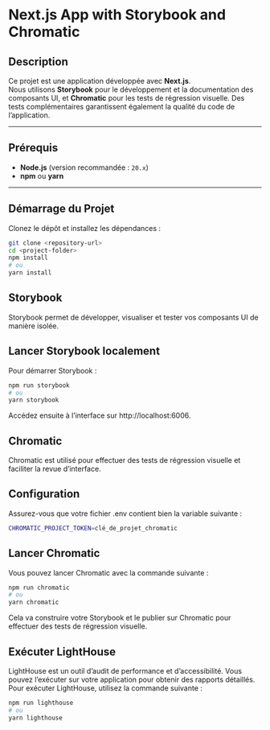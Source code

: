 # Next.js App with Storybook and Chromatic

## Description

Ce projet est une application développée avec **Next.js**.  
Nous utilisons **Storybook** pour le développement et la documentation des composants UI, et **Chromatic** pour les tests de régression visuelle. Des tests complémentaires garantissent également la qualité du code de l’application.

---

## Prérequis

- **Node.js** (version recommandée : `20.x`)
- **npm** ou **yarn**

---

## Démarrage du Projet

Clonez le dépôt et installez les dépendances :
```bash
git clone <repository-url>
cd <project-folder>
npm install
# ou
yarn install
```

## Storybook
Storybook permet de développer, visualiser et tester vos composants UI de manière isolée.

## Lancer Storybook localement
Pour démarrer Storybook :
```bash
npm run storybook
# ou
yarn storybook
```
Accédez ensuite à l’interface sur http://localhost:6006.

## Chromatic
Chromatic est utilisé pour effectuer des tests de régression visuelle et faciliter la revue d’interface.

## Configuration
Assurez-vous que votre fichier .env contient bien la variable suivante :
```bash
CHROMATIC_PROJECT_TOKEN=clé_de_projet_chromatic
```

## Lancer Chromatic
Vous pouvez lancer Chromatic avec la commande suivante :
```bash
npm run chromatic
# ou
yarn chromatic
```
Cela va construire votre Storybook et le publier sur Chromatic pour effectuer des tests de régression visuelle.

## Exécuter LightHouse
LightHouse est un outil d’audit de performance et d’accessibilité. Vous pouvez l’exécuter sur votre application pour obtenir des rapports détaillés.
Pour exécuter LightHouse, utilisez la commande suivante :
```bash
npm run lighthouse
# ou
yarn lighthouse
```
